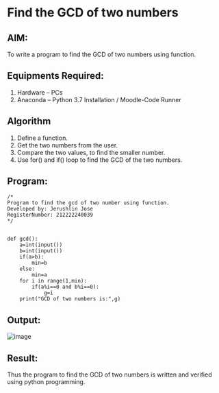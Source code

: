 # Find the GCD of two numbers

## AIM:
To write a program to find the GCD of two numbers using function.

## Equipments Required:
1. Hardware – PCs
2. Anaconda – Python 3.7 Installation / Moodle-Code Runner

## Algorithm
1. Define a function.
2. Get the two numbers from the user.
3. Compare the two values, to find the smaller number.
4. Use for() and if() loop to find the GCD of the two numbers.

## Program:
```
/*
Program to find the gcd of two number using function.
Developed by: Jerushlin Jose
RegisterNumber: 212222240039
*/
```
```

def gcd():
    a=int(input())
    b=int(input())
    if(a>b):
        min=b
    else:
        min=a
    for i in range(1,min):
        if(a%i==0 and b%i==0):
            g=i
    print("GCD of two numbers is:",g)
```

## Output:



![image](https://github.com/Jerushli/GCD-of-two-numbers/assets/120041243/2aacab0a-54ce-458c-a3be-f14dd0c3773f)



## Result:
Thus the program to find the GCD of two numbers is written and verified using python programming.
